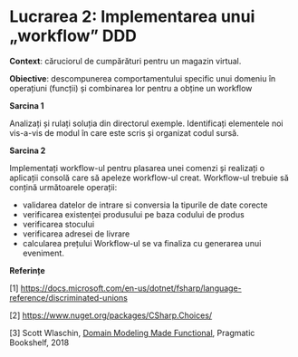# Lucrarea 2: Implementarea unui „workflow” DDD 

**Context**: căruciorul de cumpărături pentru un magazin virtual. 

**Obiective**: descompunerea comportamentului specific unui domeniu în operațiuni (funcții) și combinarea lor pentru a obține un workflow

**Sarcina 1**

Analizați și rulați soluția din directorul exemple. Identificați elementele noi vis-a-vis de modul în care este scris și organizat codul sursă.

**Sarcina 2**

Implementați workflow-ul pentru plasarea unei comenzi și realizați o aplicații consolă care să apeleze workflow-ul creat. 
Workflow-ul trebuie să conțină următoarele operații:
* validarea datelor de intrare si conversia la tipurile de date corecte
* verificarea existenței produsului pe baza codului de produs
* verificarea stocului
* verificarea adresei de livrare
* calcularea prețului
Workflow-ul se va finaliza cu generarea unui eveniment.

**Referințe**

[1] https://docs.microsoft.com/en-us/dotnet/fsharp/language-reference/discriminated-unions 

[2] https://www.nuget.org/packages/CSharp.Choices/

[3] Scott Wlaschin, [Domain Modeling Made Functional](https://www.amazon.com/Domain-Modeling-Made-Functional-Domain-Driven-ebook/dp/B07B44BPFB/ref=sr_1_1?dchild=1&keywords=Domain+Modeling+Made+Functional&qid=1632338254&sr=8-1), Pragmatic Bookshelf, 2018  
